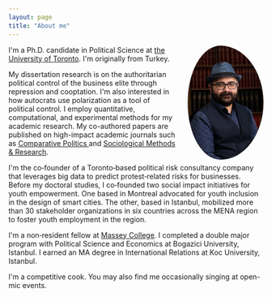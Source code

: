```yaml
---
layout: page
title: "About me"
---
```


<img src="/assets/img/prof_pic.jpg" align="right" width="150px" style="border-radius:50%;padding-left:20px"/>

I'm a Ph.D. candidate in Political Science at [the University of Toronto](https://politics.utoronto.ca/). I'm originally from Turkey. 

My dissertation research is on the authoritarian political control of the business elite through repression and cooptation. I'm also interested in how autocrats use polarization as a tool of political control. I employ quantitative, computational, and experimental methods for my academic research. My co-authored papers are published on high-impact academic journals such as <a href="https://jcp.gc.cuny.edu"> Comparative Politics </a> and [Sociological Methods & Research](https://journals.sagepub.com/home/smr). 

I'm the co‑founder of a Toronto‑based political risk consultancy company that leverages big data to predict protest‑related risks for
businesses. Before my doctoral studies, I co‑founded two social impact initiatives for youth empowerment. One based in Montreal advocated for youth inclusion in the design of smart cities. The other, based in Istanbul, mobilized more than 30 stakeholder organizations in six countries across the MENA region to foster youth employment in the region. 

I'm a non‑resident fellow at [Massey College](https://www.masseycollege.ca/). I completed a double major program with Political Science and Economics at Bogazici University, Istanbul. I earned an MA degree in International Relations at Koc University, Istanbul. 

I'm a competitive cook. You may also find me occasionally singing at open-mic events.

<br clear="left"/>

